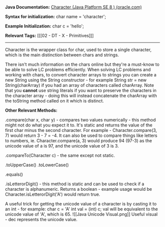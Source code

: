
**Java Documentation:** [Character (Java Platform SE 8 ) (oracle.com)](https://docs.oracle.com/javase/8/docs/api/java/lang/Character.html)

**Syntax for initialization:** char name = 'character';

**Example Initialization:** char c = 'hello';

**Relevant Tags:** [[[02 - DT - X - Primitives]]]

-----

Character is the wrapper class for char, used to store a single character, which is the main distinction between chars and strings.

There isn't much information on the chars online but they're a must-know to be able to solve LC problems efficiently. 
When solving LC problems and working with chars, to convert character arrays to strings you can  create a new String using the String constructor - for example String str = new String(charArray) if you had an array of characters called charArray. Note that you **cannot** use string literals if you want to preserve the characters in the character array - doing this will instead concatenate the charArray with the toString method called on it which is distinct.

**Other Relevant Methods:**

.compare(char x, char y) - compares two values numerically - this method might not do what you expect it to. It's static and returns the value of the first char minus the second character. For example - Character.compare(3, 7) would return 3 - 7 = -4. It can also be used to compare things like letters to numbers, ie. Character.compare(a, 3) would produce 94 (97-3) as the unicode value of a is 97, and the unicode value of 3 is 3.

.compareTo(Character c) - the same except not static.

.toUpperCase()
.toLowerCase()

.equals()

.isLetterorDigit() - this method is static and can be used to check if a character is alphanumeric. Returns a boolean - example usage would be Character.isLetterorDigit('A') would return true.

A useful trick for getting the unicode value of a character is by casting it to an int - for example:
char c = 'A'
int val = (int) c;
val will be equivalent to the unicode value of 'A', which is 65.
![[Java Unicode Visual.png]]
Useful visual - dec represents the unicode value.
